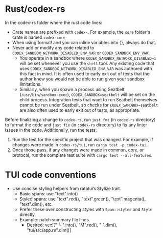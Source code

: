 # Rust/codex-rs

In the codex-rs folder where the rust code lives:

- Crate names are prefixed with `codex-`. For examole, the `core` folder's crate is named `codex-core`
- When using format! and you can inline variables into {}, always do that.
- Never add or modify any code related to `CODEX_SANDBOX_NETWORK_DISABLED_ENV_VAR` or `CODEX_SANDBOX_ENV_VAR`.
  - You operate in a sandbox where `CODEX_SANDBOX_NETWORK_DISABLED=1` will be set whenever you use the `shell` tool. Any existing code that uses `CODEX_SANDBOX_NETWORK_DISABLED_ENV_VAR` was authored with this fact in mind. It is often used to early exit out of tests that the author knew you would not be able to run given your sandbox limitations.
  - Similarly, when you spawn a process using Seatbelt (`/usr/bin/sandbox-exec`), `CODEX_SANDBOX=seatbelt` will be set on the child process. Integration tests that want to run Seatbelt themselves cannot be run under Seatbelt, so checks for `CODEX_SANDBOX=seatbelt` are also often used to early exit out of tests, as appropriate.

Before finalizing a change to `codex-rs`, run `just fmt` (in `codex-rs` directory) to format the code and `just fix` (in `codex-rs` directory) to fix any linter issues in the code. Additionally, run the tests:
1. Run the test for the specific project that was changed. For example, if changes were made in `codex-rs/tui`, run `cargo test -p codex-tui`.
2. Once those pass, if any changes were made in common, core, or protocol, run the complete test suite with `cargo test --all-features`.

# TUI code conventions

- Use concise styling helpers from ratatui’s Stylize trait.
  - Basic spans: use "text".into()
  - Styled spans: use "text".red(), "text".green(), "text".magenta(), "text".dim(), etc.
  - Prefer these over constructing styles with `Span::styled` and `Style` directly.
  - Example: patch summary file lines
    - Desired: vec!["  └ ".into(), "M".red(), " ".dim(), "tui/src/app.rs".dim()]
